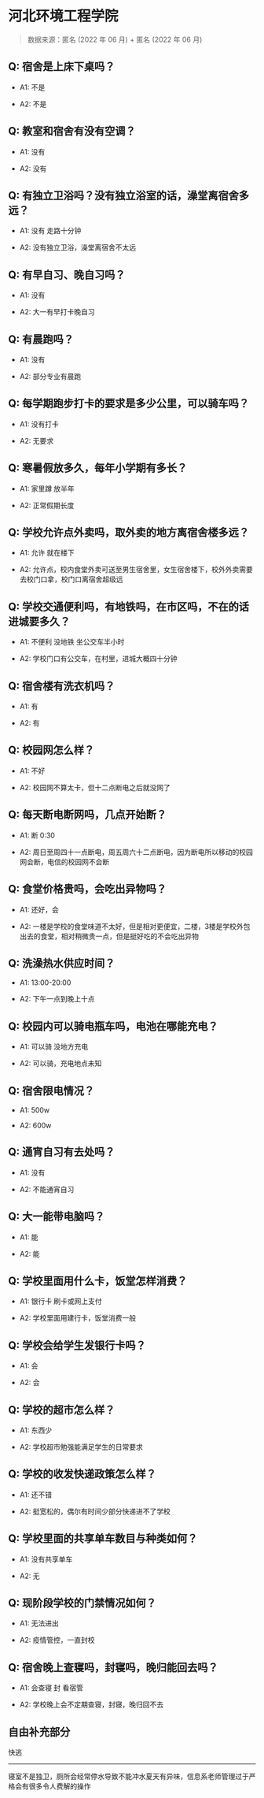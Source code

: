 # 河北环境工程学院

> 数据来源：匿名 (2022 年 06 月) + 匿名 (2022 年 06 月)

## Q: 宿舍是上床下桌吗？

- A1: 不是

- A2: 不是

## Q: 教室和宿舍有没有空调？

- A1: 没有

- A2: 没有

## Q: 有独立卫浴吗？没有独立浴室的话，澡堂离宿舍多远？

- A1: 没有 走路十分钟

- A2: 没有独立卫浴，澡堂离宿舍不太远

## Q: 有早自习、晚自习吗？

- A1: 没有

- A2: 大一有早打卡晚自习

## Q: 有晨跑吗？

- A1: 没有

- A2: 部分专业有晨跑

## Q: 每学期跑步打卡的要求是多少公里，可以骑车吗？

- A1: 没有打卡

- A2: 无要求

## Q: 寒暑假放多久，每年小学期有多长？

- A1: 家里蹲 放半年

- A2: 正常假期长度

## Q: 学校允许点外卖吗，取外卖的地方离宿舍楼多远？

- A1: 允许 就在楼下

- A2: 允许点，校内食堂外卖可送至男生宿舍里，女生宿舍楼下，校外外卖需要去校门口拿，校门口离宿舍超级远

## Q: 学校交通便利吗，有地铁吗，在市区吗，不在的话进城要多久？

- A1: 不便利 没地铁 坐公交车半小时

- A2: 学校门口有公交车，在村里，进城大概四十分钟

## Q: 宿舍楼有洗衣机吗？

- A1: 有

- A2: 有

## Q: 校园网怎么样？

- A1: 不好

- A2: 校园网不算太卡，但十二点断电之后就没网了

## Q: 每天断电断网吗，几点开始断？

- A1: 断 0:30

- A2: 周日至周四十一点断电，周五周六十二点断电，因为断电所以移动的校园网会断，电信的校园网不会断

## Q: 食堂价格贵吗，会吃出异物吗？

- A1: 还好，会

- A2: 一楼是学校的食堂味道不太好，但是相对更便宜，二楼，3楼是学校外包出去的食堂，相对稍微贵一点，但是挺好吃的不会吃出异物

## Q: 洗澡热水供应时间？

- A1: 13:00-20:00

- A2: 下午一点到晚上十点

## Q: 校园内可以骑电瓶车吗，电池在哪能充电？

- A1: 可以骑 没地方充电

- A2: 可以骑，充电地点未知

## Q: 宿舍限电情况？

- A1: 500w

- A2: 600w

## Q: 通宵自习有去处吗？

- A1: 没有

- A2: 不能通宵自习

## Q: 大一能带电脑吗？

- A1: 能

- A2: 能

## Q: 学校里面用什么卡，饭堂怎样消费？

- A1: 银行卡 刷卡或网上支付

- A2: 学校里面用建行卡，饭堂消费一般

## Q: 学校会给学生发银行卡吗？

- A1: 会

- A2: 会

## Q: 学校的超市怎么样？

- A1: 东西少

- A2: 学校超市勉强能满足学生的日常要求

## Q: 学校的收发快递政策怎么样？

- A1: 还不错

- A2: 挺宽松的，偶尔有时间少部分快递进不了学校

## Q: 学校里面的共享单车数目与种类如何？

- A1: 没有共享单车

- A2: 无

## Q: 现阶段学校的门禁情况如何？

- A1: 无法进出

- A2: 疫情管控，一直封校

## Q: 宿舍晚上查寝吗，封寝吗，晚归能回去吗？

- A1: 会查寝 封 看宿管

- A2: 学校晚上会不定期查寝，封寝，晚归回不去

## 自由补充部分

快逃

***

寝室不是独卫，厕所会经常停水导致不能冲水夏天有异味，信息系老师管理过于严格会有很多令人费解的操作